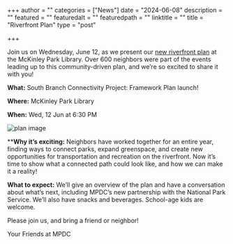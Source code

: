 +++
author = ""
categories = ["News"]
date = "2024-06-08"
description = ""
featured = ""
featuredalt = ""
featuredpath = ""
linktitle = ""
title = "Riverfront Plan"
type = "post"

+++ 

Join us on Wednesday, June 12, as we present our [new riverfront plan](https://drive.google.com/file/d/16KlWoSpr6mFV42jsHN469gbfLROch0_9/view?usp=sharing) at the McKinley Park Library.  Over 600 neighbors were part of the events leading up to this community-driven plan, and we’re so excited to share it with you! 

**What:** South Branch Connectivity Project: Framework Plan launch!

**Where:**  McKinley Park Library

**When:** Wed, 12 Jun at 6:30 PM 

![plan image](/images/events/SouthBranchConnectivityPlanCoverImage.png)

****Why it’s exciting:**  Neighbors have worked together for an entire year, finding ways to connect parks, expand greenspace, and create new opportunities for transportation and recreation on the riverfront. Now it’s time to show what a connected path could look like, and how we can make it a reality!

**What to expect:** We’ll give an overview of the plan and have a conversation about what’s next, including MPDC’s new partnership with the National Park Service. We’ll also have snacks and beverages. School-age kids are welcome. 

Please join us, and bring a friend or neighbor!

Your Friends at MPDC










